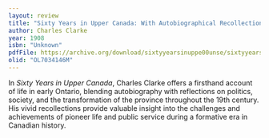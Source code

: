 ```yaml
---
layout: review
title: "Sixty Years in Upper Canada: With Autobiographical Recollections"
author: Charles Clarke
year: 1908
isbn: "Unknown"
pdfFile: https://archive.org/download/sixtyyearsinuppe00unse/sixtyyearsinuppe00unse.pdf
olid: "OL7034146M"
---
```

In *Sixty Years in Upper Canada*, Charles Clarke offers a firsthand account of life in early Ontario, blending autobiography with reflections on politics, society, and the transformation of the province throughout the 19th century. His vivid recollections provide valuable insight into the challenges and achievements of pioneer life and public service during a formative era in Canadian history.
